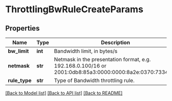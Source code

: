 # ThrottlingBwRuleCreateParams

## Properties
Name | Type | Description | Notes
------------ | ------------- | ------------- | -------------
**bw_limit** | **int** | Bandwidth limit, in bytes/s | 
**netmask** | **str** | Netmask in the presentation format, e.g. 192.168.0.100/16 or 2001:0db8:85a3:0000:0000:8a2e:0370:7334/64 | 
**rule_type** | **str** | Type of Bandwidth throttling rule. | 

[[Back to Model list]](../README.md#documentation-for-models) [[Back to API list]](../README.md#documentation-for-api-endpoints) [[Back to README]](../README.md)



